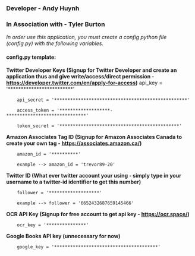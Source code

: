 ### Developer - Andy Huynh ###
### In Association with - Tyler Burton ###


_In order use this application, you must create a config python file (config.py) with the following variables._
#### config.py template: ####

**Twitter Developer Keys (Signup for Twitter Developer and create an application thus and give write/access/direct permission - https://developer.twitter.com/en/apply-for-access)**
        api_key = '*************************'

        api_secret = '**************************************************'

        access_token = '*******************-******************************'

        token_secret = '*********************************************'

**Amazon Associates Tag ID (Signup for Amazon Associates Canada to create your own tag - https://associates.amazon.ca/)**

        amazon_id = '**********'

        example --> amazon_id = 'trevor89-20'

**Twitter ID (What ever twitter account your using - simply type in your username to a twitter-id identifier to get this number)**

        follower = '*******************'

        example --> follower = '6652432687659145466'

**OCR API Key (Signup for free account to get api key - https://ocr.space/)**

        ocr_key = '***************'

**Google Books API key (unnecessary for now)**

        google_key = '***************************************'



